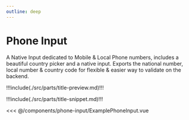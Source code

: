 ```yaml
---
outline: deep
---
```


# Phone Input

A Native Input dedicated to Mobile & Local Phone numbers, includes a beautiful country picker and a native input.
Exports the national number, local number & country code for flexible & easier way to validate on the backend.

!!!include(./src/parts/title-preview.md)!!!

<wrapper src="components/phone-input/demo" />

!!!include(./src/parts/title-snippet.md)!!!

<<< @/components/phone-input/ExamplePhoneInput.vue


